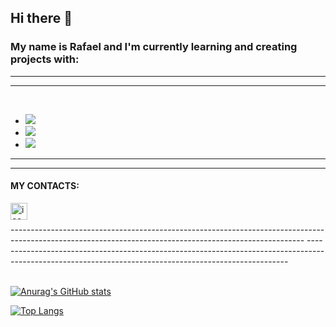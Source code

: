   ## Hi there 👋
  
 ### My name is Rafael and I'm currently learning and creating projects with:
 ______________________________________________________________________________________________________________________________________________________
 ______________________________________________________________________________________________________________________________________________________
  <br/>
  

   - <img src= "https://img.shields.io/badge/HTML-239120?style=for-the-badge&logo=html5&logoColor=white" />
   - <img src= "https://img.shields.io/badge/CSS-239120?&style=for-the-badge&logo=css3&logoColor=white" />
   - <img src= "https://img.shields.io/badge/JavaScript-F7DF1E?style=for-the-badge&logo=javascript&logoColor=black" />
   ______________________________________________________________________________________________________________________________________________________
   ______________________________________________________________________________________________________________________________________________________
   

   
   #### MY CONTACTS:
   <a href="https://mail.google.com/mail/u/0/#inbox" >
   <img align="left" alt="icone do email" width=" 27px" src="https://img.icons8.com/?size=512&id=37246&format=png" />
   </a>


  <br/>
  <br/>
  -------------------------------------------------------------------------------------------------------------------------------------------------------
  -------------------------------------------------------------------------------------------------------------------------------------------------------


  
  <br/>
  <br/>
  


  





   [![Anurag's GitHub stats](https://github-readme-stats.vercel.app/api?username=rafa241)](https://github.com/anuraghazra/github-readme-stats)

   [![Top Langs](https://github-readme-stats.vercel.app/api/top-langs/?username=rafa241)](https://github.com/anuraghazra/github-readme-stats)


   





